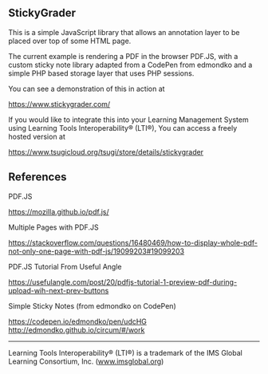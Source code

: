 StickyGrader
------------

This is a simple JavaScript library that allows an annotation layer to be
placed over top of some HTML page.

The current example is rendering a PDF in the browser PDF.JS, with a custom
sticky note library adapted from a CodePen from edmondko
and a simple PHP based storage layer that uses PHP sessions.

You can see a demonstration of this in action at 

https://www.stickygrader.com/

If you would like to integrate this into your Learning Management System using 
Learning Tools Interoperability® (LTI®),
You can access a freely hosted version at

https://www.tsugicloud.org/tsugi/store/details/stickygrader

References
----------

PDF.JS

https://mozilla.github.io/pdf.js/

Multiple Pages with PDF.JS

https://stackoverflow.com/questions/16480469/how-to-display-whole-pdf-not-only-one-page-with-pdf-js/19099203#19099203

PDF.JS Tutorial From Useful Angle

https://usefulangle.com/post/20/pdfjs-tutorial-1-preview-pdf-during-upload-wih-next-prev-buttons

Simple Sticky Notes (from edmondko on CodePen)

https://codepen.io/edmondko/pen/udcHG
http://edmondko.github.io/circum/#/work

----------

Learning Tools Interoperability® (LTI®) is a trademark of the IMS Global Learning Consortium, Inc. (www.imsglobal.org)
